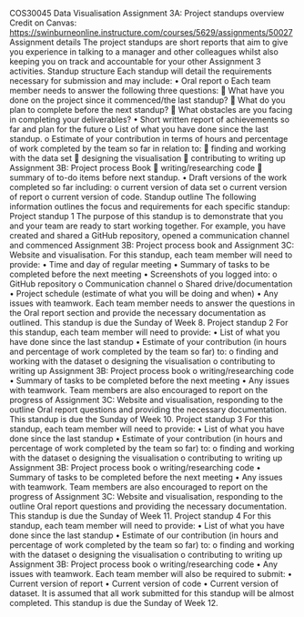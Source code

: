 COS30045 Data Visualisation 
Assignment 3A: Project standups overview
Credit on Canvas: https://swinburneonline.instructure.com/courses/5629/assignments/50027
Assignment details
The project standups are short reports that aim to give you experience in talking to a manager and other colleagues whilst also keeping you on track and accountable for your other Assignment 3 activities.
Standup structure
Each standup will detail the requirements necessary for submission and may include:
•	Oral report
o	Each team member needs to answer the following three questions:
	What have you done on the project since it commenced/the last standup?
	What do you plan to complete before the next standup?
	What obstacles are you facing in completing your deliverables?
•	Short written report of achievements so far and plan for the future
o	List of what you have done since the last standup.
o	Estimate of your contribution in terms of hours and percentage of work completed by the team so far in relation to:
	finding and working with the data set
	designing the visualisation
	contributing to writing up Assignment 3B: Project process Book
	writing/researching code
	summary of to-do items before next standup.
•	Draft versions of the work completed so far including:
o	current version of data set
o	current version of report
o	current version of code.
Standup outline
The following information outlines the focus and requirements for each specific standup:
Project standup 1
The purpose of this standup is to demonstrate that you and your team are ready to start working together. For example, you have created and shared a GitHub repository, opened a communication channel and commenced Assignment 3B: Project process book and Assignment 3C: Website and visualisation. 
For this standup, each team member will need to provide:
•	Time and day of regular meeting
•	Summary of tasks to be completed before the next meeting
•	Screenshots of you logged into:
o	GitHub repository
o	Communication channel
o	Shared drive/documentation
•	Project schedule (estimate of what you will be doing and when)
•	Any issues with teamwork.
Each team member needs to answer the questions in the Oral report section and provide the necessary documentation as outlined. This standup is due the Sunday of Week 8.
Project standup 2
For this standup, each team member will need to provide:
•	List of what you have done since the last standup
•	Estimate of your contribution (in hours and percentage of work completed by the team so far) to:
o	finding and working with the dataset
o	designing the visualisation
o	contributing to writing up Assignment 3B: Project process book
o	writing/researching code
•	Summary of tasks to be completed before the next meeting
•	Any issues with teamwork.
Team members are also encouraged to report on the progress of Assignment 3C: Website and visualisation, responding to the outline Oral report questions and providing the necessary documentation. This standup is due the Sunday of Week 10.
Project standup 3
For this standup, each team member will need to provide:
•	List of what you have done since the last standup
•	Estimate of your contribution (in hours and percentage of work completed by the team so far) to:
o	finding and working with the dataset
o	designing the visualisation
o	contributing to writing up Assignment 3B: Project process book
o	writing/researching code
•	Summary of tasks to be completed before the next meeting
•	Any issues with teamwork.
Team members are also encouraged to report on the progress of Assignment 3C: Website and visualisation, responding to the outline Oral report questions and providing the necessary documentation. This standup is due the Sunday of Week 11.
Project standup 4
For this standup, each team member will need to provide:
•	List of what you have done since the last standup
•	Estimate of our contribution (in hours and percentage of work completed by the team so far) to:
o	finding and working with the dataset
o	designing the visualisation
o	contributing to writing up Assignment 3B: Project process book
o	writing/researching code
•	Any issues with teamwork.
Each team member will also be required to submit:
•	Current version of report
•	Current version of code
•	 Current version of dataset.
It is assumed that all work submitted for this standup will be almost completed. This standup is due the Sunday of Week 12.

